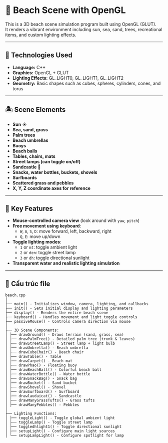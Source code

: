 # 🌴 Beach Scene with OpenGL

This is a 3D beach scene simulation program built using OpenGL (GLUT).  
It renders a vibrant environment including sun, sea, sand, trees, recreational items, and custom lighting effects.

---

## 🧰 Technologies Used

- **Language:** C++
- **Graphics:** OpenGL + GLUT
- **Lighting Effects:** GL_LIGHT0, GL_LIGHT1, GL_LIGHT2
- **Geometry:** Basic shapes such as cubes, spheres, cylinders, cones, and torus

---

## 🏝️ Scene Elements

- **Sun** ☀️  
- **Sea, sand, grass**  
- **Palm trees**  
- **Beach umbrellas**  
- **Buoys**  
- **Beach balls**  
- **Tables, chairs, mats**  
- **Street lamps (can toggle on/off)**  
- **Sandcastle** 🏰  
- **Snacks, water bottles, buckets, shovels**  
- **Surfboards**  
- **Scattered grass and pebbles**  
- **X, Y, Z coordinate axes for reference**

---

## 🔦 Key Features

- **Mouse-controlled camera view** (look around with `yaw`, `pitch`)
- **Free movement using keyboard**:  
  - `W`, `A`, `S`, `D`: move forward, left, backward, right  
  - `Q`, `E`: move up/down
- **Toggle lighting modes**:  
  - `1` or `mt`: toggle ambient light  
  - `2` or `den`: toggle street lamp  
  - `3` or `dh`: toggle directional sunlight
- **Transparent water and realistic lighting simulation**

---

## 📁 Cấu trúc file

```
beach.cpp
│
├── main() - Initializes window, camera, lighting, and callbacks
├── init() - Sets initial display and lighting parameters
├── display() - Renders the entire beach scene
├── keyboard() - Handles movement and light toggle controls
├── passiveMouse() - Controls camera direction via mouse
│
├── 3D Scene Components:
│ ├── drawGround() - Draws terrain (sand, grass, sea)
│ ├── drawPalmTree() - Detailed palm tree (trunk & leaves)
│ ├── drawStreetLamp() - Street lamp + light bulb
│ ├── drawUmbrella() - Beach umbrella
│ ├── drawCubeChair() - Beach chair
│ ├── drawTable() - Table
│ ├── drawCarpet() - Beach mat
│ ├── drawPhao() - Floating buoy
│ ├── drawBeachBall() - Colorful beach ball
│ ├── drawWaterBottle() - Water bottle
│ ├── drawSnackBag() - Snack bag
│ ├── drawBucket() - Sand bucket
│ ├── drawShovel() - Shovel
│ ├── drawSurfboard() - Surfboard
│ ├── drawlaudaicat() - Sandcastle
│ ├── drawManyGrassTufts() - Grass tufts
│ ├── drawManyPebbles() - Pebbles
│
├── Lighting Functions:
│ ├── toggleLight() - Toggle global ambient light
│ ├── toggleLamp() - Toggle street lamp
│ ├── toggledhlight1() - Toggle directional sunlight
│ ├── setupLight() - Configure main light sources
│ └── setupLampLight() - Configure spotlight for lamp

```
